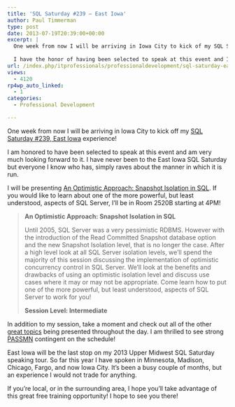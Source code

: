 ```yaml
---
title: 'SQL Saturday #239 – East Iowa'
author: Paul Timmerman
type: post
date: 2013-07-19T20:39:00+00:00
excerpt: |
  One week from now I will be arriving in Iowa City to kick of my SQL Saturday #239, East Iowa experience.
  
  I have the honor of having been selected to speak at this event and I am very much looking forward to it.
url: /index.php/itprofessionals/professionaldevelopment/sql-saturday-east-iowa/
views:
  - 4120
rp4wp_auto_linked:
  - 1
categories:
  - Professional Development

---
```

<a href="http://www.sqlsaturday.com/239/" target="_blank"><img src="http://www.sqlsaturday.com/files/9898da7a-81d6-475a-95e5-717dcfe41329.jpg" align="left" alt="" title="" /></a>One week from now I will be arriving in Iowa City to kick off my <a href="http://www.sqlsaturday.com/239/" target="_blank">SQL Saturday #239, East Iowa</a> experience!

I am honored to have been selected to speak at this event and am very much looking forward to it. I have never been to the East Iowa SQL Saturday but everyone I know who has, simply raves about the manner in which it is run.

I will be presenting <a href="http://www.sqlsaturday.com/viewsession.aspx?sat=239&sessionid=15737" target="_blank">An Optimistic Approach: Snapshot Isolation in SQL</a>. If you would like to learn about one of the more powerful, but least understood, aspects of SQL Server, I&#8217;ll be in Room 2520B starting at 4PM!

> **An Optimistic Approach: Snapshot Isolation in SQL**
> 
> Until 2005, SQL Server was a very pessimistic RDBMS. However with the introduction of the Read Committed Snapshot database option and the new Snapshot Isolation level, that is no longer the case. After a high level look at all SQL Server isolation levels, we’ll spend the majority of this session discussing the implementation of optimistic concurrency control in SQL Server. We’ll look at the benefits and drawbacks of using an optimistic isolation level and discuss use cases where it may or may not be appropriate. Come learn how to put one of the more powerful, but least understood, aspects of SQL Server to work for you!
> 
> **Session Level: Intermediate**

In addition to my session, take a moment and check out all of the other <a href="http://www.sqlsaturday.com/239/schedule.aspx" target="_blank">great topics</a> being presented throughout the day. I am thrilled to see strong <a href="http://minnesota.sqlpass.org/" target="_blank">PASSMN</a> contingent on the schedule!

East Iowa will be the last stop on my 2013 Upper Midwest SQL Saturday speaking tour. So far this year I have spoken in Minnesota, Madison, Chicago, Fargo, and now Iowa City. It&#8217;s been a busy couple of months, but an experience I would not trade for anything.

If you&#8217;re local, or in the surrounding area, I hope you&#8217;ll take advantage of this great free training opportunity! I hope to see you there!